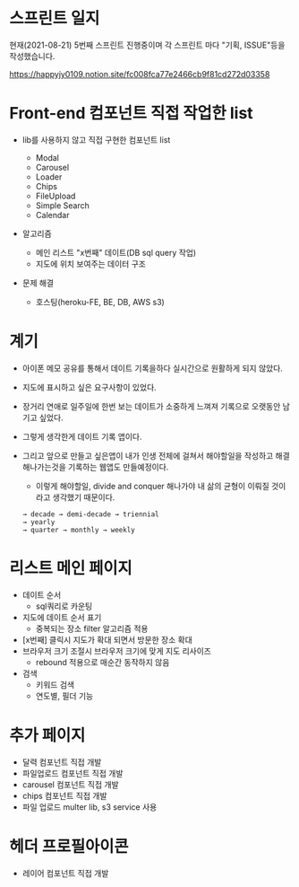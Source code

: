 # 스프린트 일지

현재(2021-08-21) 5번째 스프린트 진행중이며
각 스프린트 마다 "기획, ISSUE"등을 작성했습니다.

<https://happyjy0109.notion.site/fc008fca77e2466cb9f81cd272d03358>

# Front-end 컴포넌트 직접 작업한 list

* lib를 사용하지 않고 직접 구현한 컴포넌트 list
    * Modal
    * Carousel
    * Loader
    * Chips
    * FileUpload
    * Simple Search
    * Calendar

* 알고리즘
    * 메인 리스트 "x번째" 데이트(DB sql query 작업)
    * 지도에 위치 보여주는 데이터 구조

* 문제 해결
    * 호스팅(heroku-FE, BE, DB, AWS s3)

# 계기

* 아이폰 메모 공유를 통해서 데이트 기록을하다 실시간으로 원활하게 되지 않았다.
* 지도에 표시하고 싶은 요구사항이 있었다.
* 장거리 연애로 일주일에 한번 보는 데이트가 소중하게 느껴져 기록으로 오랫동안 남기고 싶었다.
* 그렇게 생각한게 데이트 기록 앱이다.
* 그리고 앞으로 만들고 싶은앱이 내가 인생 전체에 걸쳐서 해야할일을 작성하고 해결 해나가는것을 기록하는 웹앱도 만들예정이다.
    * 이렇게 해야할일, divide and conquer 해나가야 내 삶의 균형이 이뤄질 것이라고 생각했기 때문이다.

    ```
    → decade → demi-decade → triennial
    → yearly
    → quarter → monthly → weekly
    ```

# 리스트 메인 페이지

* 데이트 순서
    * sql쿼리로 카운팅
* 지도에 데이트 순서 표기
    * 중복되는 장소 filter 알고리즘 적용
* [x번째] 클릭시 지도가 확대 되면서 방문한 장소 확대
* 브라우저 크기 조절시 브라우저 크기에 맞게 지도 리사이즈
    * rebound 적용으로 매순간 동작하지 않음
* 검색
    * 키워드 검색
    * 연도별, 필더 기능

# 추가 페이지

* 달력 컴포넌트 직접 개발
* 파일업로드 컴포넌트 직접 개발
* carousel 컴포넌트 직접 개발
* chips 컴포넌트 직접 개발
* 파일 업로드 multer lib, s3 service 사용

# 헤더 프로필아이콘

* 레이어 컴포넌트 직접 개발
